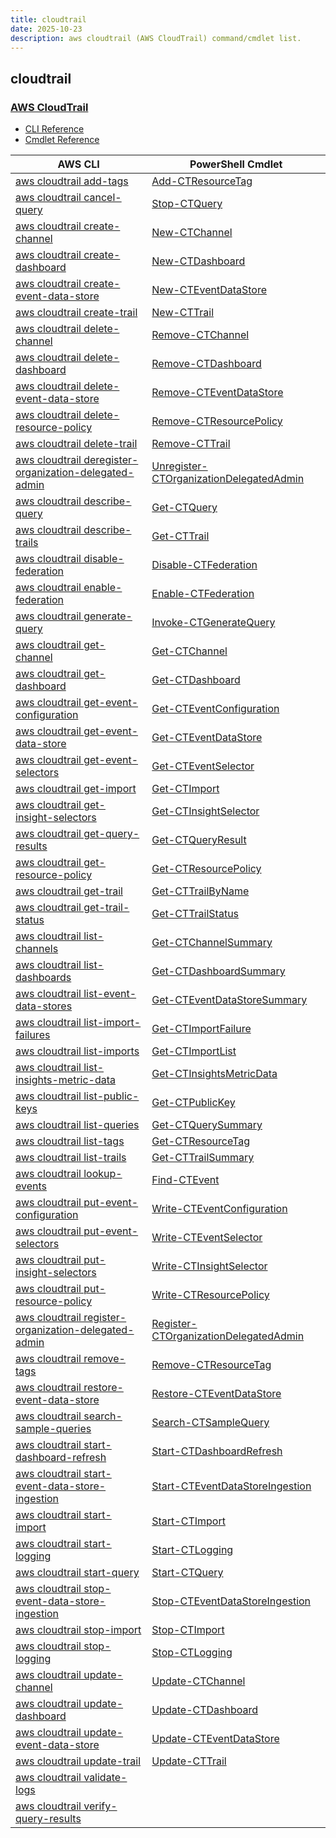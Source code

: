 ```yaml
---
title: cloudtrail
date: 2025-10-23
description: aws cloudtrail (AWS CloudTrail) command/cmdlet list.
---
```


## cloudtrail

### [AWS CloudTrail](https://aws.amazon.com/cloudtrail/)

* [CLI Reference](https://awscli.amazonaws.com/v2/documentation/api/latest/reference/cloudtrail/index.html)
* [Cmdlet Reference](https://docs.aws.amazon.com/powershell/latest/reference/items/AWS_CloudTrail_cmdlets.html)

|AWS CLI|PowerShell Cmdlet|
|----|----|
|[aws cloudtrail add-tags](https://awscli.amazonaws.com/v2/documentation/api/latest/reference/cloudtrail/add-tags.html)|[Add-CTResourceTag](https://docs.aws.amazon.com/powershell/latest/reference/items/Add-CTResourceTag.html)|
|[aws cloudtrail cancel-query](https://awscli.amazonaws.com/v2/documentation/api/latest/reference/cloudtrail/cancel-query.html)|[Stop-CTQuery](https://docs.aws.amazon.com/powershell/latest/reference/items/Stop-CTQuery.html)|
|[aws cloudtrail create-channel](https://awscli.amazonaws.com/v2/documentation/api/latest/reference/cloudtrail/create-channel.html)|[New-CTChannel](https://docs.aws.amazon.com/powershell/latest/reference/items/New-CTChannel.html)|
|[aws cloudtrail create-dashboard](https://awscli.amazonaws.com/v2/documentation/api/latest/reference/cloudtrail/create-dashboard.html)|[New-CTDashboard](https://docs.aws.amazon.com/powershell/latest/reference/items/New-CTDashboard.html)|
|[aws cloudtrail create-event-data-store](https://awscli.amazonaws.com/v2/documentation/api/latest/reference/cloudtrail/create-event-data-store.html)|[New-CTEventDataStore](https://docs.aws.amazon.com/powershell/latest/reference/items/New-CTEventDataStore.html)|
|[aws cloudtrail create-trail](https://awscli.amazonaws.com/v2/documentation/api/latest/reference/cloudtrail/create-trail.html)|[New-CTTrail](https://docs.aws.amazon.com/powershell/latest/reference/items/New-CTTrail.html)|
|[aws cloudtrail delete-channel](https://awscli.amazonaws.com/v2/documentation/api/latest/reference/cloudtrail/delete-channel.html)|[Remove-CTChannel](https://docs.aws.amazon.com/powershell/latest/reference/items/Remove-CTChannel.html)|
|[aws cloudtrail delete-dashboard](https://awscli.amazonaws.com/v2/documentation/api/latest/reference/cloudtrail/delete-dashboard.html)|[Remove-CTDashboard](https://docs.aws.amazon.com/powershell/latest/reference/items/Remove-CTDashboard.html)|
|[aws cloudtrail delete-event-data-store](https://awscli.amazonaws.com/v2/documentation/api/latest/reference/cloudtrail/delete-event-data-store.html)|[Remove-CTEventDataStore](https://docs.aws.amazon.com/powershell/latest/reference/items/Remove-CTEventDataStore.html)|
|[aws cloudtrail delete-resource-policy](https://awscli.amazonaws.com/v2/documentation/api/latest/reference/cloudtrail/delete-resource-policy.html)|[Remove-CTResourcePolicy](https://docs.aws.amazon.com/powershell/latest/reference/items/Remove-CTResourcePolicy.html)|
|[aws cloudtrail delete-trail](https://awscli.amazonaws.com/v2/documentation/api/latest/reference/cloudtrail/delete-trail.html)|[Remove-CTTrail](https://docs.aws.amazon.com/powershell/latest/reference/items/Remove-CTTrail.html)|
|[aws cloudtrail deregister-organization-delegated-admin](https://awscli.amazonaws.com/v2/documentation/api/latest/reference/cloudtrail/deregister-organization-delegated-admin.html)|[Unregister-CTOrganizationDelegatedAdmin](https://docs.aws.amazon.com/powershell/latest/reference/items/Unregister-CTOrganizationDelegatedAdmin.html)|
|[aws cloudtrail describe-query](https://awscli.amazonaws.com/v2/documentation/api/latest/reference/cloudtrail/describe-query.html)|[Get-CTQuery](https://docs.aws.amazon.com/powershell/latest/reference/items/Get-CTQuery.html)|
|[aws cloudtrail describe-trails](https://awscli.amazonaws.com/v2/documentation/api/latest/reference/cloudtrail/describe-trails.html)|[Get-CTTrail](https://docs.aws.amazon.com/powershell/latest/reference/items/Get-CTTrail.html)|
|[aws cloudtrail disable-federation](https://awscli.amazonaws.com/v2/documentation/api/latest/reference/cloudtrail/disable-federation.html)|[Disable-CTFederation](https://docs.aws.amazon.com/powershell/latest/reference/items/Disable-CTFederation.html)|
|[aws cloudtrail enable-federation](https://awscli.amazonaws.com/v2/documentation/api/latest/reference/cloudtrail/enable-federation.html)|[Enable-CTFederation](https://docs.aws.amazon.com/powershell/latest/reference/items/Enable-CTFederation.html)|
|[aws cloudtrail generate-query](https://awscli.amazonaws.com/v2/documentation/api/latest/reference/cloudtrail/generate-query.html)|[Invoke-CTGenerateQuery](https://docs.aws.amazon.com/powershell/latest/reference/items/Invoke-CTGenerateQuery.html)|
|[aws cloudtrail get-channel](https://awscli.amazonaws.com/v2/documentation/api/latest/reference/cloudtrail/get-channel.html)|[Get-CTChannel](https://docs.aws.amazon.com/powershell/latest/reference/items/Get-CTChannel.html)|
|[aws cloudtrail get-dashboard](https://awscli.amazonaws.com/v2/documentation/api/latest/reference/cloudtrail/get-dashboard.html)|[Get-CTDashboard](https://docs.aws.amazon.com/powershell/latest/reference/items/Get-CTDashboard.html)|
|[aws cloudtrail get-event-configuration](https://awscli.amazonaws.com/v2/documentation/api/latest/reference/cloudtrail/get-event-configuration.html)|[Get-CTEventConfiguration](https://docs.aws.amazon.com/powershell/latest/reference/items/Get-CTEventConfiguration.html)|
|[aws cloudtrail get-event-data-store](https://awscli.amazonaws.com/v2/documentation/api/latest/reference/cloudtrail/get-event-data-store.html)|[Get-CTEventDataStore](https://docs.aws.amazon.com/powershell/latest/reference/items/Get-CTEventDataStore.html)|
|[aws cloudtrail get-event-selectors](https://awscli.amazonaws.com/v2/documentation/api/latest/reference/cloudtrail/get-event-selectors.html)|[Get-CTEventSelector](https://docs.aws.amazon.com/powershell/latest/reference/items/Get-CTEventSelector.html)|
|[aws cloudtrail get-import](https://awscli.amazonaws.com/v2/documentation/api/latest/reference/cloudtrail/get-import.html)|[Get-CTImport](https://docs.aws.amazon.com/powershell/latest/reference/items/Get-CTImport.html)|
|[aws cloudtrail get-insight-selectors](https://awscli.amazonaws.com/v2/documentation/api/latest/reference/cloudtrail/get-insight-selectors.html)|[Get-CTInsightSelector](https://docs.aws.amazon.com/powershell/latest/reference/items/Get-CTInsightSelector.html)|
|[aws cloudtrail get-query-results](https://awscli.amazonaws.com/v2/documentation/api/latest/reference/cloudtrail/get-query-results.html)|[Get-CTQueryResult](https://docs.aws.amazon.com/powershell/latest/reference/items/Get-CTQueryResult.html)|
|[aws cloudtrail get-resource-policy](https://awscli.amazonaws.com/v2/documentation/api/latest/reference/cloudtrail/get-resource-policy.html)|[Get-CTResourcePolicy](https://docs.aws.amazon.com/powershell/latest/reference/items/Get-CTResourcePolicy.html)|
|[aws cloudtrail get-trail](https://awscli.amazonaws.com/v2/documentation/api/latest/reference/cloudtrail/get-trail.html)|[Get-CTTrailByName](https://docs.aws.amazon.com/powershell/latest/reference/items/Get-CTTrailByName.html)|
|[aws cloudtrail get-trail-status](https://awscli.amazonaws.com/v2/documentation/api/latest/reference/cloudtrail/get-trail-status.html)|[Get-CTTrailStatus](https://docs.aws.amazon.com/powershell/latest/reference/items/Get-CTTrailStatus.html)|
|[aws cloudtrail list-channels](https://awscli.amazonaws.com/v2/documentation/api/latest/reference/cloudtrail/list-channels.html)|[Get-CTChannelSummary](https://docs.aws.amazon.com/powershell/latest/reference/items/Get-CTChannelSummary.html)|
|[aws cloudtrail list-dashboards](https://awscli.amazonaws.com/v2/documentation/api/latest/reference/cloudtrail/list-dashboards.html)|[Get-CTDashboardSummary](https://docs.aws.amazon.com/powershell/latest/reference/items/Get-CTDashboardSummary.html)|
|[aws cloudtrail list-event-data-stores](https://awscli.amazonaws.com/v2/documentation/api/latest/reference/cloudtrail/list-event-data-stores.html)|[Get-CTEventDataStoreSummary](https://docs.aws.amazon.com/powershell/latest/reference/items/Get-CTEventDataStoreSummary.html)|
|[aws cloudtrail list-import-failures](https://awscli.amazonaws.com/v2/documentation/api/latest/reference/cloudtrail/list-import-failures.html)|[Get-CTImportFailure](https://docs.aws.amazon.com/powershell/latest/reference/items/Get-CTImportFailure.html)|
|[aws cloudtrail list-imports](https://awscli.amazonaws.com/v2/documentation/api/latest/reference/cloudtrail/list-imports.html)|[Get-CTImportList](https://docs.aws.amazon.com/powershell/latest/reference/items/Get-CTImportList.html)|
|[aws cloudtrail list-insights-metric-data](https://awscli.amazonaws.com/v2/documentation/api/latest/reference/cloudtrail/list-insights-metric-data.html)|[Get-CTInsightsMetricData](https://docs.aws.amazon.com/powershell/latest/reference/items/Get-CTInsightsMetricData.html)|
|[aws cloudtrail list-public-keys](https://awscli.amazonaws.com/v2/documentation/api/latest/reference/cloudtrail/list-public-keys.html)|[Get-CTPublicKey](https://docs.aws.amazon.com/powershell/latest/reference/items/Get-CTPublicKey.html)|
|[aws cloudtrail list-queries](https://awscli.amazonaws.com/v2/documentation/api/latest/reference/cloudtrail/list-queries.html)|[Get-CTQuerySummary](https://docs.aws.amazon.com/powershell/latest/reference/items/Get-CTQuerySummary.html)|
|[aws cloudtrail list-tags](https://awscli.amazonaws.com/v2/documentation/api/latest/reference/cloudtrail/list-tags.html)|[Get-CTResourceTag](https://docs.aws.amazon.com/powershell/latest/reference/items/Get-CTResourceTag.html)|
|[aws cloudtrail list-trails](https://awscli.amazonaws.com/v2/documentation/api/latest/reference/cloudtrail/list-trails.html)|[Get-CTTrailSummary](https://docs.aws.amazon.com/powershell/latest/reference/items/Get-CTTrailSummary.html)|
|[aws cloudtrail lookup-events](https://awscli.amazonaws.com/v2/documentation/api/latest/reference/cloudtrail/lookup-events.html)|[Find-CTEvent](https://docs.aws.amazon.com/powershell/latest/reference/items/Find-CTEvent.html)|
|[aws cloudtrail put-event-configuration](https://awscli.amazonaws.com/v2/documentation/api/latest/reference/cloudtrail/put-event-configuration.html)|[Write-CTEventConfiguration](https://docs.aws.amazon.com/powershell/latest/reference/items/Write-CTEventConfiguration.html)|
|[aws cloudtrail put-event-selectors](https://awscli.amazonaws.com/v2/documentation/api/latest/reference/cloudtrail/put-event-selectors.html)|[Write-CTEventSelector](https://docs.aws.amazon.com/powershell/latest/reference/items/Write-CTEventSelector.html)|
|[aws cloudtrail put-insight-selectors](https://awscli.amazonaws.com/v2/documentation/api/latest/reference/cloudtrail/put-insight-selectors.html)|[Write-CTInsightSelector](https://docs.aws.amazon.com/powershell/latest/reference/items/Write-CTInsightSelector.html)|
|[aws cloudtrail put-resource-policy](https://awscli.amazonaws.com/v2/documentation/api/latest/reference/cloudtrail/put-resource-policy.html)|[Write-CTResourcePolicy](https://docs.aws.amazon.com/powershell/latest/reference/items/Write-CTResourcePolicy.html)|
|[aws cloudtrail register-organization-delegated-admin](https://awscli.amazonaws.com/v2/documentation/api/latest/reference/cloudtrail/register-organization-delegated-admin.html)|[Register-CTOrganizationDelegatedAdmin](https://docs.aws.amazon.com/powershell/latest/reference/items/Register-CTOrganizationDelegatedAdmin.html)|
|[aws cloudtrail remove-tags](https://awscli.amazonaws.com/v2/documentation/api/latest/reference/cloudtrail/remove-tags.html)|[Remove-CTResourceTag](https://docs.aws.amazon.com/powershell/latest/reference/items/Remove-CTResourceTag.html)|
|[aws cloudtrail restore-event-data-store](https://awscli.amazonaws.com/v2/documentation/api/latest/reference/cloudtrail/restore-event-data-store.html)|[Restore-CTEventDataStore](https://docs.aws.amazon.com/powershell/latest/reference/items/Restore-CTEventDataStore.html)|
|[aws cloudtrail search-sample-queries](https://awscli.amazonaws.com/v2/documentation/api/latest/reference/cloudtrail/search-sample-queries.html)|[Search-CTSampleQuery](https://docs.aws.amazon.com/powershell/latest/reference/items/Search-CTSampleQuery.html)|
|[aws cloudtrail start-dashboard-refresh](https://awscli.amazonaws.com/v2/documentation/api/latest/reference/cloudtrail/start-dashboard-refresh.html)|[Start-CTDashboardRefresh](https://docs.aws.amazon.com/powershell/latest/reference/items/Start-CTDashboardRefresh.html)|
|[aws cloudtrail start-event-data-store-ingestion](https://awscli.amazonaws.com/v2/documentation/api/latest/reference/cloudtrail/start-event-data-store-ingestion.html)|[Start-CTEventDataStoreIngestion](https://docs.aws.amazon.com/powershell/latest/reference/items/Start-CTEventDataStoreIngestion.html)|
|[aws cloudtrail start-import](https://awscli.amazonaws.com/v2/documentation/api/latest/reference/cloudtrail/start-import.html)|[Start-CTImport](https://docs.aws.amazon.com/powershell/latest/reference/items/Start-CTImport.html)|
|[aws cloudtrail start-logging](https://awscli.amazonaws.com/v2/documentation/api/latest/reference/cloudtrail/start-logging.html)|[Start-CTLogging](https://docs.aws.amazon.com/powershell/latest/reference/items/Start-CTLogging.html)|
|[aws cloudtrail start-query](https://awscli.amazonaws.com/v2/documentation/api/latest/reference/cloudtrail/start-query.html)|[Start-CTQuery](https://docs.aws.amazon.com/powershell/latest/reference/items/Start-CTQuery.html)|
|[aws cloudtrail stop-event-data-store-ingestion](https://awscli.amazonaws.com/v2/documentation/api/latest/reference/cloudtrail/stop-event-data-store-ingestion.html)|[Stop-CTEventDataStoreIngestion](https://docs.aws.amazon.com/powershell/latest/reference/items/Stop-CTEventDataStoreIngestion.html)|
|[aws cloudtrail stop-import](https://awscli.amazonaws.com/v2/documentation/api/latest/reference/cloudtrail/stop-import.html)|[Stop-CTImport](https://docs.aws.amazon.com/powershell/latest/reference/items/Stop-CTImport.html)|
|[aws cloudtrail stop-logging](https://awscli.amazonaws.com/v2/documentation/api/latest/reference/cloudtrail/stop-logging.html)|[Stop-CTLogging](https://docs.aws.amazon.com/powershell/latest/reference/items/Stop-CTLogging.html)|
|[aws cloudtrail update-channel](https://awscli.amazonaws.com/v2/documentation/api/latest/reference/cloudtrail/update-channel.html)|[Update-CTChannel](https://docs.aws.amazon.com/powershell/latest/reference/items/Update-CTChannel.html)|
|[aws cloudtrail update-dashboard](https://awscli.amazonaws.com/v2/documentation/api/latest/reference/cloudtrail/update-dashboard.html)|[Update-CTDashboard](https://docs.aws.amazon.com/powershell/latest/reference/items/Update-CTDashboard.html)|
|[aws cloudtrail update-event-data-store](https://awscli.amazonaws.com/v2/documentation/api/latest/reference/cloudtrail/update-event-data-store.html)|[Update-CTEventDataStore](https://docs.aws.amazon.com/powershell/latest/reference/items/Update-CTEventDataStore.html)|
|[aws cloudtrail update-trail](https://awscli.amazonaws.com/v2/documentation/api/latest/reference/cloudtrail/update-trail.html)|[Update-CTTrail](https://docs.aws.amazon.com/powershell/latest/reference/items/Update-CTTrail.html)|
|[aws cloudtrail validate-logs](https://awscli.amazonaws.com/v2/documentation/api/latest/reference/cloudtrail/validate-logs.html)||
|[aws cloudtrail verify-query-results](https://awscli.amazonaws.com/v2/documentation/api/latest/reference/cloudtrail/verify-query-results.html)||

